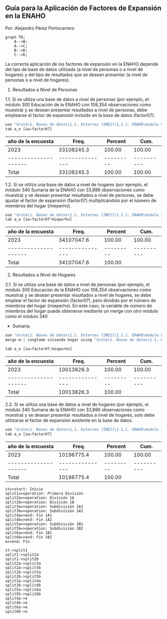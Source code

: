 ## Guía para la Aplicación de Factores de Expansión en la ENAHO
Por: Alejandro Pérez Portocarrero



```mermaid
graph TD;
    A-->B;
    A-->C;
    B-->D;
    C-->D;
```

La correcta aplicación de los factores de expansión en la ENAHO depende del tipo de base de datos utilizada (a nivel de personas o a nivel de hogares) y del tipo de resultados que se desean presentar (a nivel de personas o a nivel de hogares).

1. Resultados a Nivel de Personas

1.1. Si se utiliza una base de datos a nivel de personas (por ejemplo, el módulo 300 Educación de la ENAHO con 108,354 observaciones como muestra) y se desean presentar resultados a nivel de personas, debe emplearse el factor de expansión incluido en la base de datos (factor07).
 
 ``` js
 use "$ruta\1. Bases de datos\1.1. Externas (INEI)\1.1.1. ENAHO\module 03\2023\2023.dta"
 tab a_o [iw=factor07]
 ```    
 
 | año de la encuesta |     Freq.     | Percent |   Cum.   |
 |--------------------|---------------|---------|----------|
 |               2023 |   33108245.3  |  100.00 |   100.00 |
 |--------------------|---------------|---------|----------|
 |              Total |   33108245.3  |  100.00 |   100.00 |

1.2. Si se utiliza una base de datos a nivel de hogares (por ejemplo, el módulo 340 Sumaria de la ENAHO con 33,886 observaciones como muestra) y se desean presentar resultados a nivel de personas, se debe ajustar el factor de expansión (factor07) multiplicándolo por el número de miembros del hogar (mieperho).

``` js
use "$ruta\1. Bases de datos\1.1. Externas (INEI)\1.1.1. ENAHO\module 34\2023\2023.dta"
tab a_o [iw=factor07*mieperho]
```    

| año de la encuesta |     Freq.     | Percent |   Cum.   |
|--------------------|---------------|---------|----------|
|               2023 |   34107047.6  |  100.00 |   100.00 |
|--------------------|---------------|---------|----------|
|              Total |   34107047.6  |  100.00 |          |


2. Resultados a Nivel de Hogares

2.1. Si se utiliza una base de datos a nivel de personas (por ejemplo, el módulo 300 Educación de la ENAHO con 108,354 observaciones como muestra) y se desean presentar resultados a nivel de hogares, se debe emplear el factor de expansión (factor07), pero dividido por el número de miembros del hogar (mieperho). En este caso, la variable de número de miembros del hogar puede obtenerse mediante un merge con otro módulo como el módulo 340 
 - Sumaria.
 
 ``` js
use "$ruta\1. Bases de datos\1.1. Externas (INEI)\1.1.1. ENAHO\module 03\2023\2023.dta"
merge m:1 conglome vivienda hogar using "$ruta\1. Bases de datos\1.1. Externas (INEI)\1.1.1. ENAHO\module 34\2023\2023.dta"

tab a_o [iw=factor07/mieperho]
 ```     
| año de la encuesta |     Freq.     | Percent |   Cum.   |
|--------------------|---------------|---------|----------|
|               2023 |   10013826.3  |  100.00 |   100.00 |
|--------------------|---------------|---------|----------|
|              Total |   10013826.3  |  100.00 |          |

2.2. Si se utiliza una base de datos a nivel de hogares (por ejemplo, el módulo 340 Sumaria de la ENAHO con 33,886 observaciones como muestra) y se desean presentar resultados a nivel de hogares, solo debe utilizarse el factor de expansión existente en la base de datos.

``` js
use "$ruta\1. Bases de datos\1.1. Externas (INEI)\1.1.1. ENAHO\module 34\2023\2023.dta"
tab a_o [iw=factor07]
```    

| año de la encuesta |     Freq.     | Percent |   Cum.   |
|--------------------|---------------|---------|----------|
|               2023 |   10196775.4  |  100.00 |   100.00 |
|--------------------|---------------|---------|----------|
|              Total |   10196775.4  |  100.00 |          |


```mermaid
st=>start: Inicio
split1=>operation: Primera División
split2a=>operation: División 1A
split2b=>operation: División 1B
split3a=>operation: Subdivisión 1A1
split3b=>operation: Subdivisión 1A2
split4a=>end: Fin 1A1
split4b=>end: Fin 1A2
split5a=>operation: Subdivisión 1B1
split5b=>operation: Subdivisión 1B2
split6a=>end: Fin 1B1
split6b=>end: Fin 1B2
e=>end: Fin

st->split1
split1->split2a
split1->split2b
split2a->split3a
split2a->split3b
split2b->split5a
split2b->split5b
split3a->split4a
split3b->split4b
split5a->split6a
split5b->split6b
split4a->e
split4b->e
split6a->e
split6b->e
```    
